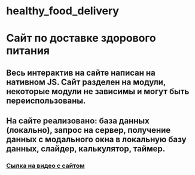 # healthy_food_delivery
# Сайт по доставке здорового питания
## Весь интерактив на сайте написан на нативном JS. Сайт разделен на модули, некоторые модули не зависимы и могут быть переиспользованы. 
## На сайте реализовано: база данных (локально), запрос на сервер, получение данных с модального окна в локальную базу данных, слайдер, калькулятор, таймер.

### [Сылка на видео с сайтом](https://i.imgur.com/UynmLOs.mp4)
